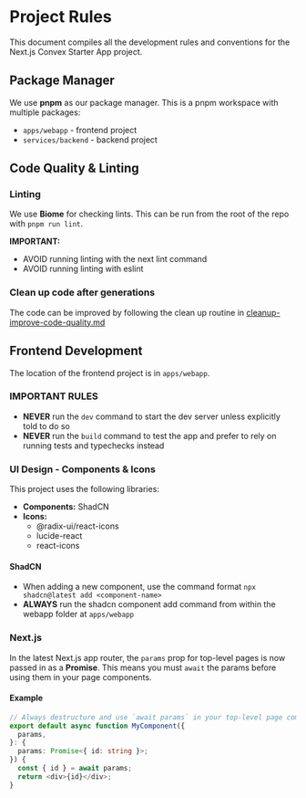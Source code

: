 # Project Rules

This document compiles all the development rules and conventions for the Next.js Convex Starter App project.

## Package Manager

We use **pnpm** as our package manager. This is a pnpm workspace with multiple packages:

- `apps/webapp` - frontend project
- `services/backend` - backend project

## Code Quality & Linting

### Linting

We use **Biome** for checking lints. This can be run from the root of the repo with `pnpm run lint`.

**IMPORTANT:**

- AVOID running linting with the next lint command
- AVOID running linting with eslint

### Clean up code after generations

The code can be improved by following the clean up routine in [cleanup-improve-code-quality.md](guides/routines/cleanup-improve-code-quality.md)

## Frontend Development

The location of the frontend project is in `apps/webapp`.

### IMPORTANT RULES

- **NEVER** run the `dev` command to start the dev server unless explicitly told to do so
- **NEVER** run the `build` command to test the app and prefer to rely on running tests and typechecks instead

### UI Design - Components & Icons

This project uses the following libraries:

- **Components:** ShadCN
- **Icons:**
  - @radix-ui/react-icons
  - lucide-react
  - react-icons

#### ShadCN

- When adding a new component, use the command format `npx shadcn@latest add <component-name>`
- **ALWAYS** run the shadcn component add command from within the webapp folder at `apps/webapp`

### Next.js

In the latest Next.js app router, the `params` prop for top-level pages is now passed in as a **Promise**. This means you must `await` the params before using them in your page components.

#### Example

```ts
// Always destructure and use `await params` in your top-level page components.
export default async function MyComponent({
  params,
}: {
  params: Promise<{ id: string }>;
}) {
  const { id } = await params;
  return <div>{id}</div>;
}
```

